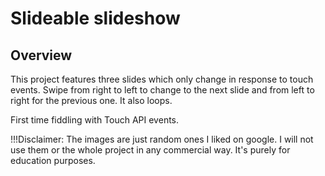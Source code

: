 # Slideable slideshow

## Overview

This project features three slides which only change in response to touch events. Swipe from right to left to change to the next slide and from left to right for the previous one. It also loops.

First time fiddling with Touch API events.



!!!Disclaimer: The images are just random ones I liked on google. I will not use them or the whole project in any commercial way. It's purely for education purposes.
